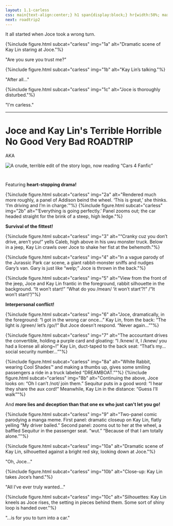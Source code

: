 ```yaml
---
layout: 1.1-carless
css: main{text-align:center;} h1 span{display:block;} hr{width:50%; max-width:35rem; margin:2em auto;} b{text-transform:uppercase;} footer{display:none;}#back{padding-bottom:2em;}
next: roadtrip2
---
```

It all started when Joce took a wrong turn.

{%include figure.html subcat="carless" img="1a" alt="Dramatic scene of Kay Lin staring at Joce."%}

"Are you sure you trust me?"

{%include figure.html subcat="carless" img="1b" alt="Kay Lin’s talking."%}

"After all..."

{%include figure.html subcat="carless" img="1c" alt="Joce is thoroughly disturbed."%}

"I'm carless."

----

<h1><span>Joce and Kay Lin's</span> <span>Terrible Horrible</span> <span>No Good Very Bad</span> <span style="text-transform:uppercase;">Roadtrip</span></h1>

AKA

<img src="https://cdn.discordapp.com/attachments/483318565022203904/953723710441943080/unknown.png" alt="A crude, terrible edit of the story logo, now reading “Cars 4 Fanfic”" style="margin-bottom:2em;"/>

Featuring <b>heart-stopping drama!</b>

{%include figure.html subcat="carless" img="2a" alt="Rendered much more roughly, a panel of Addison beind the wheel. ‘This is great,’ she thinks. ‘I’m driving and I’m in charge.’"%}
{%include figure.html subcat="carless" img="2b" alt="‘Everything is going perfectly.’ Panel zooms out; the car headed straight for the brink of a steep, high ledge."%}

<b>Survival of the fittest!</b>

{%include figure.html subcat="carless" img="3" alt="“Cranky cuz you don’t drive, aren’t you!” yells Caleb, high above in his uwu monster truck. Below in a jeep, Kay Lin crawls over Joce to shake her fist at the behemoth."%}

{%include figure.html subcat="carless" img="4" alt="In a vague parody of the Jurassic Park car scene, a giant rabbit-monster sniffs and nudges Gary’s van. Gary is just like “welp;” Joce is thrown in the back."%}

{%include figure.html subcat="carless" img="5" alt="View from the front of the jeep, Joce and Kay Lin frantic in the foreground, rabbit silhouette in the background. “It won’t start!” “What do you /mean/ ‘it won’t start’?!” /“It won’t start!”/"%}

<b>Interpersonal conflict!</b>

{%include figure.html subcat="carless" img="6" alt="Joce, dramatically, in the foreground: “I got in the wrong car once…” Kay Lin, from the back: “The light is /green/ let’s /go/!” But Joce doesn’t respond. “Never again…”"%}

{%include figure.html subcat="carless" img="7" alt="The accountant drives the convertible, holding a purple card and gloating: “I /knew/ it, I /knew/ you had a license all along~!” Kay Lin, duct-taped to the back seat: “That’s my… social security number…”"%}

{%include figure.html subcat="carless" img="8a" alt="White Rabbit, wearing Cool Shades™ and making a thumbs up, gives some smiling passengers a ride in a truck labeled “DREAMBOAT.”"%}
{%include figure.html subcat="carless" img="8b" alt="Continuing the above, Joce looks on: “Oh I can’t /not/ join them.” Sequitur puts in a good word: “I hear they share the aux cord!” Meanwhile, Kay Lin in the distance: “Guess I’ll walk”"%}

And <b>more lies and deception than that one ex who just can't let you go!</b>

{%include figure.html subcat="carless" img="9" alt="Two-panel comic parodying a manga meme. First panel: dramatic closeup on Kay Lin, flatly yelling “My driver bailed.” Second panel: zooms out to her at the wheel, a baffled Sequitur in the passenger seat. “wut.” “Because of that I am totally alone.”"%}

{%include figure.html subcat="carless" img="10a" alt="Dramatic scene of Kay Lin, silhouetted against a bright red sky, looking down at Joce."%}

"Oh, Joce..."

{%include figure.html subcat="carless" img="10b" alt="Close-up: Kay Lin takes Joce’s hand."%}

"All I've ever truly wanted..."

{%include figure.html subcat="carless" img="10c" alt="Silhouettes: Kay Lin kneels as Joce rises, the setting in pieces behind them. Some sort of shiny loop is handed over."%}

"...is for you to turn into a car."